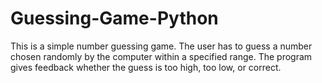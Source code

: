 # Guessing-Game-Python
This is a simple number guessing game. The user has to guess a number chosen randomly by the computer within a specified range. The program gives feedback whether the guess is too high, too low, or correct.
